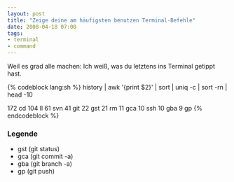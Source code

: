 ```yaml
---
layout: post
title: "Zeige deine am häufigsten benutzen Terminal-Befehle"
date: 2008-04-18 07:00
tags: 
- terminal
- command
---
```


Weil es grad alle machen: Ich weiß, was du letztens ins Terminal getippt hast.

<!-- more -->

{% codeblock lang:sh %}
history | awk '{print $2}' | sort | uniq -c | sort -rn | head -10

172   cd
104   ll
 61   svn
 41   git
 22   gst
 21   rm
 11   gca
 10   ssh
 10   gba
  9   gp
{% endcodeblock %}

### Legende

* gst (git status)
* gca (git commit -a)
* gba (git branch -a)
* gp (git push)
